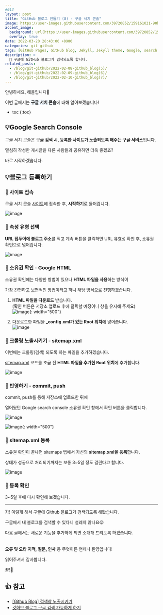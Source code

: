 ```yaml
---
#013
layout: post
title: "GitHub 블로그 만들기 (8) - 구글 서치 콘솔"
image: https://user-images.githubusercontent.com/39720852/159161021-90badc15-3023-47b5-9f83-38b1b4324eed.png
accent_image:
  background: url(https://user-images.githubusercontent.com/39720852/152405232-29b296d1-653c-4505-ad3c-07fd5a680d17.png) center/cover
  overlay: true
date: 2022-03-20 20:43:00 +0900
categories: git-github
tags: [GitHub Pages, GitHub blog, Jekyll, Jekyll theme, Google, search console]
description: >
  📝 구글에 GitHub 블로그가 검색되도록 합니다.
related_posts:
  - /blog/git-github/2022-02-08-github_blog(5)/
  - /blog/git-github/2022-02-09-github_blog(6)/
  - /blog/git-github/2022-02-10-github_blog(7)/
---
```


안녕하세요, 해을입니다🦖

이번 글에서는 <span style="background-color:#f1f8ff">**구글 서치 콘솔**</span>에 대해 알아보겠습니다!

* toc
{:toc}

## 💡Google Search Console

구글 서치 콘솔은 **구글 검색 시, 등록한 사이트가 노출되도록 해주는 구글 서비스**입니다.

열심히 작성한 게시글을 다른 사람들과 공유하면 더욱 좋겠죠?

바로 시작하겠습니다.

## 💡블로그 등록하기

### 🥨 사이트 접속

구글 서치 콘솔 [사이트](https://search.google.com/search-console/about)에 접속한 후, **시작하기**로 들어갑니다.

![image](https://user-images.githubusercontent.com/39720852/159161957-58b44d85-2460-4c3c-bc1a-bfd114493dae.png)

### 🥨 속성 유형 선택

**URL 접두어에 블로그 주소**를 적고 계속 버튼을 클릭하면 URL 유효성 확인 후, 소유권 확인으로 넘어갑니다.

![image](https://user-images.githubusercontent.com/39720852/159161969-51f4fa5d-c6a2-4ca0-ad39-b202f6787d26.png)

### 🥨 소유권 확인 - Google HTML

소유권 확인에는 다양한 방법이 있으나 **HTML 파일을 사용**하는 방식이

가장 간편하고 보편적인 방법이라고 하니 해당 방식으로 진행하겠습니다.

1. **HTML 파일을 다운로드** 받습니다.  
  (확인 버튼은 저장소 업로드 후에 클릭할 예정이니 창을 유지해 주세요)  
  ![image](https://user-images.githubusercontent.com/39720852/159161755-7f4a223a-1bf4-4c8c-977f-f2e2023fc964.png){: width="500"}

2. 다운로드한 파일을 **_config.xml가 있는 Root 위치**에 넣어줍니다.  
  ![image](https://user-images.githubusercontent.com/39720852/159162105-b3f9595a-ce8c-40c1-9de8-acf226245d2a.png)

### 🥨 크롤링 노출시키기 - sitemap.xml

이번에는 크롤링(검색) 되도록 하는 파일을 추가하겠습니다.

[sitemap.xml](https://github.com/Haeeul/Haeeul.github.io/blob/main/sitemap.xml) 코드를 조금 전 **HTML 파일을 추가한 Root 위치**에 추가합니다.

![image](https://user-images.githubusercontent.com/39720852/159162571-d8423c8e-4d00-486d-a2d3-fdab2c02d0ad.png)

### 🥨 반영하기 - commit, push

commit, push를 통해 저장소에 업로드한 뒤에

열어뒀던 Google search console 소유권 확인 창에서 확인 버튼을 클릭합니다.

![image](https://user-images.githubusercontent.com/39720852/159163499-ff661749-cfce-4aff-8637-eb80a94e7661.png)

![image](https://user-images.githubusercontent.com/39720852/159212480-81150d1b-b8bd-46dd-b776-6d065ca85860.png){: width="500"}

### 🥨 sitemap.xml 등록

소유권 확인이 끝나면 sitemaps 탭에서 자신의 **sitemap.xml을 등록**합니다.

상태가 성공으로 처리되기까지는 보통 3~5일 정도 걸린다고 합니다.

![image](https://user-images.githubusercontent.com/39720852/159208859-6ffe03b4-f485-4eb9-a279-b1eb5f11fe46.png)

### 🥨 등록 확인

3~5일 후에 다시 확인해 보겠습니다.

---

자! 이렇게 해서 구글에 Github 블로그가 검색되도록 해봤습니다.

구글에서 내 블로그를 검색할 수 있다니 설레지 않나요😝

다음 글에서는 새로운 기능을 추가하게 되면 소개해 드리도록 하겠습니다.
<br/><br/><br/>
**오류 및 오타 지적, 질문, 인사** 등 무엇이든 언제나 환영입니다!

읽어주셔서 감사합니다.

끝!🦕
<br/>
<!-- 🔗 다음 글 바로가기 [GitHub 블로그 만들기 (5) - 블로그 게시글 작성](/blog/git-github/2022-02-08-github_blog(5)) -->

## 👍 참고

* [[Github Blog] 검색창 노출시키기](https://velog.io/@eona1301/Github-Blog-%EA%B2%80%EC%83%89%EC%B0%BD-%EB%85%B8%EC%B6%9C%EC%8B%9C%ED%82%A4%EA%B8%B0)
* [깃허브 블로그 구글 검색 가능하게 하기](https://ip99202.github.io/posts/%EA%B9%83%ED%97%88%EB%B8%8C-%EB%B8%94%EB%A1%9C%EA%B7%B8-%EA%B5%AC%EA%B8%80-%EA%B2%80%EC%83%89-%EA%B0%80%EB%8A%A5%ED%95%98%EA%B2%8C-%ED%95%98%EA%B8%B0/)
